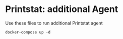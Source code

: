 # Printstat: additional Agent
Use these files to run additional Printstat agent

```docker-compose up -d```

